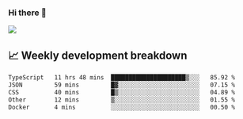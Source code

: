 ### Hi there 👋
<img align="center" src="https://github-readme-stats.vercel.app/api?username=Tumao727&show_icons=true&hide_title=true&theme=dracula" />


## 📈 Weekly development breakdown
<!--START_SECTION:waka-->

```txt
TypeScript   11 hrs 48 mins  █████████████████████▒░░░   85.92 %
JSON         59 mins         █▓░░░░░░░░░░░░░░░░░░░░░░░   07.15 %
CSS          40 mins         █▒░░░░░░░░░░░░░░░░░░░░░░░   04.89 %
Other        12 mins         ▒░░░░░░░░░░░░░░░░░░░░░░░░   01.55 %
Docker       4 mins          ░░░░░░░░░░░░░░░░░░░░░░░░░   00.50 %
```

<!--END_SECTION:waka-->